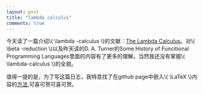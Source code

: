 ```yaml
---
layout: post
title: "lambda calculus"
comments: true
---
```


今天读了一篇介绍\\( \lambda -calculus \\)的文献：[The Lambda Calculus](http://plato.stanford.edu/entries/lambda-calculus/)。对\\( \beta -reduction \\)以及昨天读的D. A. Turner的Some History of Funcitional Programming Languages里面的内容有了更多的理解。当然我还没有掌握\\( \lambda-calculus \\)的全貌。

值得一提的是，为了写这篇日志，我特意找了在github page中嵌入\\( \LaTeX \\)内容的[方法](http://gastonsanchez.com/blog/opinion/2014/02/16/Mathjax-with-jekyll.html),可喜可贺可喜可贺。